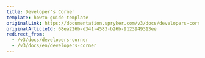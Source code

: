 ```yaml
---
title: Developer's Corner
template: howto-guide-template
originalLink: https://documentation.spryker.com/v3/docs/developers-corner
originalArticleId: 68ea226b-d341-4583-b26b-9123949313ee
redirect_from:
  - /v3/docs/developers-corner
  - /v3/docs/en/developers-corner
---
```



